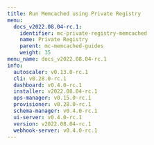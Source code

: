 ```yaml
---
title: Run Memcached using Private Registry
menu:
  docs_v2022.08.04-rc.1:
    identifier: mc-private-registry-memcached
    name: Private Registry
    parent: mc-memcached-guides
    weight: 35
menu_name: docs_v2022.08.04-rc.1
info:
  autoscaler: v0.13.0-rc.1
  cli: v0.28.0-rc.1
  dashboard: v0.4.0-rc.1
  installer: v2022.08.04-rc.1
  ops-manager: v0.15.0-rc.1
  provisioner: v0.28.0-rc.1
  schema-manager: v0.4.0-rc.1
  ui-server: v0.4.0-rc.1
  version: v2022.08.04-rc.1
  webhook-server: v0.4.0-rc.1
---
```


